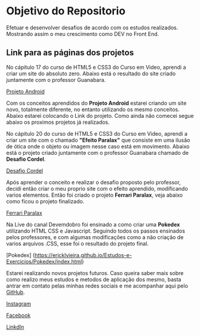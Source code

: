 # Objetivo do Repositorio
 Efetuar e desenvolver desafios de acordo com os estudos realizados.
 Mostrando assim o meu crescimento como DEV no Front End.

## Link para as páginas dos projetos

No cápitulo 17 do curso de HTML5 e CSS3 do Curso em Video, aprendi a criar um site do absoluto zero.
Abaixo está o resultado do site criado juntamente com o professor Guanabara.

[Projeto Android](https://ericklvieira.github.io/Estudos-e-Exercicios/DesafioPrimeiroSite/index.html)

Com os conceitos aprendidos do __Projeto Android__ estarei criando um site novo, totalmente diferente, no entanto utilizando os mesmo conceitos.
Abaixo estarei colocando o Link do projeto. Como ainda não comecei segue abaixo os proximos projetos já realizados.

No cápitulo 20 do curso de HTML5 e CSS3 do Curso em Video, aprendi a criar um site com o chamado __"Efeito Paralax"__ que consiste em uma ilusão de ótica onde o objeto ou imagem nesse caso está em movimento.
Abaixo está o projeto criado juntamente com o professor Guanabara chamado de __Desafio Cordel__.

[Desafio Cordel](https://ericklvieira.github.io/Estudos-e-Exercicios/DesafioCordel/index.html)

Após aprender o conceito e realizar o desafio proposto pelo professor, decidi então criar o meu proprio site com o efeito aprendido, modificando varios elementos. Então foi criado o projeto __Ferrari Paralax__, veja abaixo como ficou o projeto finalizado.

[Ferrari Paralax](https://ericklvieira.github.io/Estudos-e-Exercicios/FerrariEfeitoParalax/index.html)

Na Live do canal Devemdobro foi ensinado a como criar uma __Pokedex__ utilizando HTML CSS e Javascript.
Seguindo todos os passos ensinados pelos professores, e com algumas modificações como a não criação de varios arquivos .CSS, esse foi o resultado do projeto final.

[Pokedex] (https://ericklvieira.github.io/Estudos-e-Exercicios/Pokedex/index.html)

Estarei realizando novos projetos futuros.
Caso queira saber mais sobre como realizo meus estudos e metodos de aplicação dos mesmo, basta antrar em contato pelas minhas redes sociais e me acompanhar aqui pelo [GitHub](https://github.com/ErickLVieira).

[Instagram](https://www.instagram.com/ericklimavieira/)

[Facebook](https://www.facebook.com/srerickvieira/)

[LinkdIn](https://www.linkedin.com/in/ericklvieira/)